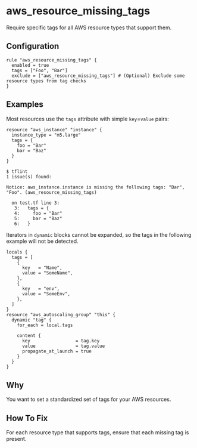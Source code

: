 # aws_resource_missing_tags

Require specific tags for all AWS resource types that support them.

## Configuration

```hcl
rule "aws_resource_missing_tags" {
  enabled = true
  tags = ["Foo", "Bar"]
  exclude = ["aws_resource_missing_tags"] # (Optional) Exclude some resource types from tag checks
}
```

## Examples

Most resources use the `tags` attribute with simple `key`=`value` pairs:

```hcl
resource "aws_instance" "instance" {
  instance_type = "m5.large"
  tags = {
    foo = "Bar"
    bar = "Baz"
  }
}
```

```
$ tflint
1 issue(s) found:

Notice: aws_instance.instance is missing the following tags: "Bar", "Foo". (aws_resource_missing_tags)

  on test.tf line 3:
   3:   tags = {
   4:     foo = "Bar"
   5:     bar = "Baz"
   6:   }
```

Iterators in `dynamic` blocks cannot be expanded, so the tags in the following example will not be detected.

```hcl
locals {
  tags = [
    {
      key   = "Name",
      value = "SomeName",
    },
    {
      key   = "env",
      value = "SomeEnv",
    },
  ]
}
resource "aws_autoscaling_group" "this" {
  dynamic "tag" {
    for_each = local.tags

    content {
      key                 = tag.key
      value               = tag.value
      propagate_at_launch = true
    }
  }
}
```

## Why

You want to set a standardized set of tags for your AWS resources.

## How To Fix

For each resource type that supports tags, ensure that each missing tag is present.
